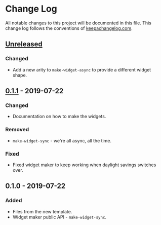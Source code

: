 # Change Log
All notable changes to this project will be documented in this file. This change log follows the conventions of [keepachangelog.com](http://keepachangelog.com/).

## [Unreleased]
### Changed
- Add a new arity to `make-widget-async` to provide a different widget shape.

## [0.1.1] - 2019-07-22
### Changed
- Documentation on how to make the widgets.

### Removed
- `make-widget-sync` - we're all async, all the time.

### Fixed
- Fixed widget maker to keep working when daylight savings switches over.

## 0.1.0 - 2019-07-22
### Added
- Files from the new template.
- Widget maker public API - `make-widget-sync`.

[Unreleased]: https://github.com/your-name/account-service/compare/0.1.1...HEAD
[0.1.1]: https://github.com/your-name/account-service/compare/0.1.0...0.1.1
